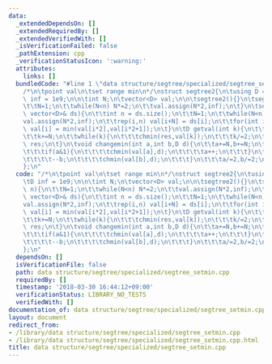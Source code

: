 ```yaml
---
data:
  _extendedDependsOn: []
  _extendedRequiredBy: []
  _extendedVerifiedWith: []
  _isVerificationFailed: false
  _pathExtension: cpp
  _verificationStatusIcon: ':warning:'
  attributes:
    links: []
  bundledCode: "#line 1 \"data structure/segtree/specialized/segtree_setmin.cpp\"\n\
    /*\n\tpoint val\n\tset range min\n*/\nstruct segtree2{\n\tusing D = int;\n\tD\
    \ inf = 1e9;\n\n\tint N;\n\tvector<D> val;\n\n\tsegtree2(){}\n\tsegtree2(int n){\n\
    \t\tN=1;\n\t\twhile(N<n) N*=2;\n\t\tval.assign(N*2,inf);\n\t}\n\tsegtree2(const\
    \ vector<D>& ds){\n\t\tint n = ds.size();\n\t\tN=1;\n\t\twhile(N<n) N*=2;\n\t\t\
    val.assign(N*2,inf);\n\t\trep(i,n) val[i+N] = ds[i];\n\t\tfor(int i=N-1;i>0;i--)\
    \ val[i] = min(val[i*2],val[i*2+1]);\n\t}\n\tD getval(int k){\n\t\tD res = inf;\n\
    \t\tk+=N;\n\t\twhile(k){\n\t\t\tchmin(res,val[k]);\n\t\t\tk/=2;\n\t\t}\n\t\treturn\
    \ res;\n\t}\n\tvoid changemin(int a,int b,D d){\n\t\ta+=N,b+=N;\n\t\twhile(a<b){\n\
    \t\t\tif(a&1){\n\t\t\t\tchmin(val[a],d);\n\t\t\t\ta++;\n\t\t\t}\n\t\t\tif(b&1){\n\
    \t\t\t\t--b;\n\t\t\t\tchmin(val[b],d);\n\t\t\t}\n\t\t\ta/=2,b/=2;\n\t\t}\n\t}\n\
    };\n"
  code: "/*\n\tpoint val\n\tset range min\n*/\nstruct segtree2{\n\tusing D = int;\n\
    \tD inf = 1e9;\n\n\tint N;\n\tvector<D> val;\n\n\tsegtree2(){}\n\tsegtree2(int\
    \ n){\n\t\tN=1;\n\t\twhile(N<n) N*=2;\n\t\tval.assign(N*2,inf);\n\t}\n\tsegtree2(const\
    \ vector<D>& ds){\n\t\tint n = ds.size();\n\t\tN=1;\n\t\twhile(N<n) N*=2;\n\t\t\
    val.assign(N*2,inf);\n\t\trep(i,n) val[i+N] = ds[i];\n\t\tfor(int i=N-1;i>0;i--)\
    \ val[i] = min(val[i*2],val[i*2+1]);\n\t}\n\tD getval(int k){\n\t\tD res = inf;\n\
    \t\tk+=N;\n\t\twhile(k){\n\t\t\tchmin(res,val[k]);\n\t\t\tk/=2;\n\t\t}\n\t\treturn\
    \ res;\n\t}\n\tvoid changemin(int a,int b,D d){\n\t\ta+=N,b+=N;\n\t\twhile(a<b){\n\
    \t\t\tif(a&1){\n\t\t\t\tchmin(val[a],d);\n\t\t\t\ta++;\n\t\t\t}\n\t\t\tif(b&1){\n\
    \t\t\t\t--b;\n\t\t\t\tchmin(val[b],d);\n\t\t\t}\n\t\t\ta/=2,b/=2;\n\t\t}\n\t}\n\
    };\n"
  dependsOn: []
  isVerificationFile: false
  path: data structure/segtree/specialized/segtree_setmin.cpp
  requiredBy: []
  timestamp: '2018-03-30 16:44:12+09:00'
  verificationStatus: LIBRARY_NO_TESTS
  verifiedWith: []
documentation_of: data structure/segtree/specialized/segtree_setmin.cpp
layout: document
redirect_from:
- /library/data structure/segtree/specialized/segtree_setmin.cpp
- /library/data structure/segtree/specialized/segtree_setmin.cpp.html
title: data structure/segtree/specialized/segtree_setmin.cpp
---
```

